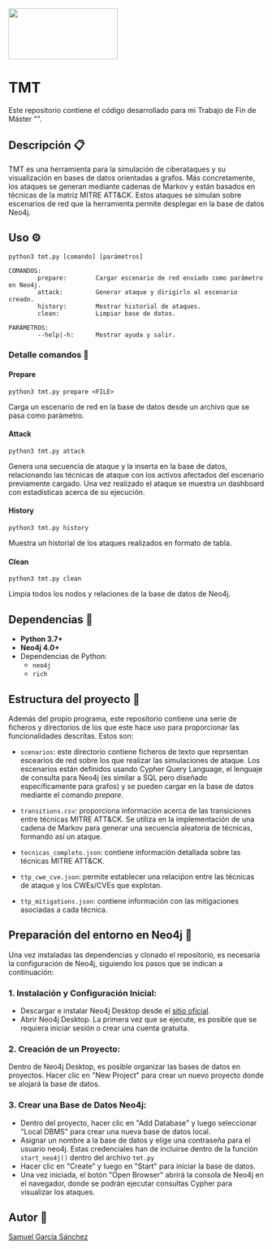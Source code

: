 <img src="https://user-images.githubusercontent.com/78796980/168422761-4be1d1b5-c065-4f44-86d7-44d346971897.png" width="215" height="100">


# TMT




Este repositorio contiene el código desarrollado para mi Trabajo de Fin de Máster "".

## Descripción :clipboard:
TMT es una herramienta para la simulación de ciberataques y su visualización en bases de datos orientadas a grafos. Más concretamente, los ataques se generan mediante cadenas de Markov y están basados en técnicas de la matriz MITRE ATT&CK. Estos ataques se simulan sobre escenarios de red que la herramienta permite desplegar en la base de datos Neo4j.

## Uso :gear:

```
python3 tmt.py [comando] [parámetros]

COMANDOS:
        prepare:        Cargar escenario de red enviado como parámetro en Neo4j.
        attack:         Generar ataque y dirigirlo al escenario creado.
        history:        Mostrar historial de ataques.
        clean:          Limpiar base de datos.

PARÁMETROS:
        --help|-h:      Mostrar ayuda y salir.
```

### Detalle comandos 🚀

#### Prepare
`python3 tmt.py prepare <FILE>`

Carga un escenario de red en la base de datos desde un archivo que se pasa como parámetro.

#### Attack
`python3 tmt.py attack`

Genera una secuencia de ataque y la inserta en la base de datos, relacionando las técnicas de ataque con los activos afectados del escenario previamente cargado. Una vez realizado el ataque se muestra un dashboard con estadísticas acerca de su ejecución.

#### History
`python3 tmt.py history`

Muestra un historial de los ataques realizados en formato de tabla.

#### Clean
`python3 tmt.py clean`

Limpia todos los nodos y relaciones de la base de datos de Neo4j.

## Dependencias :bookmark:
- **Python 3.7+**
- **Neo4j 4.0+**
- Dependencias de Python:
  - `neo4j`
  - `rich`

## Estructura del proyecto :open_file_folder:

Además del propio programa, este repositorio contiene una serie de ficheros y directorios de los que este hace uso para proporcionar las funcionalidades descritas. Estos son:

- `scenarios`: este directorio contiene ficheros de texto que reprsentan escearios de red sobre los que realizar las simulaciones de ataque. Los escenarios están definidos usando Cypher Query Language, el lenguaje de consulta para Neo4j (es similar a SQL pero diseñado específicamente para grafos) y se pueden cargar en la base de datos mediante el comando *prepare*.
  
- `transitions.csv`: proporciona información acerca de las transiciones entre técnicas MITRE ATT&CK. Se utiliza en la implementación de una cadena de Markov para generar una secuencia aleatoria de técnicas, formando así un ataque.
  
- `tecnicas_completo.json`: contiene información detallada sobre las técnicas MITRE ATT&CK.

- `ttp_cwe_cve.json`: permite establecer una relaciṕon entre las técnicas de ataque y los CWEs/CVEs que explotan.
  
- `ttp_mitigations.json`: contiene información con las mitigaciones asociadas a cada técnica.

## Preparación del entorno en Neo4j :wrench:
Una vez instaladas las dependencias y clonado el repositorio, es necesaria la configuración de Neo4j, siguiendo los pasos que se indican a continuación:

### 1. Instalación y Configuración Inicial:

- Descargar e instalar Neo4j Desktop desde el [sitio oficial](https://neo4j.com/download/).
- Abrir Neo4j Desktop. La primera vez que se ejecute, es posible que se requiera iniciar sesión o crear una cuenta gratuita.

### 2. Creación de un Proyecto:

Dentro de Neo4j Desktop, es posible organizar las bases de datos en proyectos. Hacer clic en "New Project" para crear un nuevo proyecto donde se alojará la base de datos.

### 3. Crear una Base de Datos Neo4j:

- Dentro del proyecto, hacer clic en "Add Database" y luego seleccionar "Local DBMS" para crear una nueva base de datos local.
- Asignar un nombre a la base de datos y elige una contraseña para el usuario neo4j. Estas credenciales han de incluirse dentro de la función `start_neo4j()` dentro del archivo `tmt.py`
- Hacer clic en "Create" y luego en "Start" para iniciar la base de datos.
- Una vez iniciada, el botón "Open Browser" abrirá la consola de Neo4j en el navegador, donde se podrán ejecutar consultas Cypher para visualizar los ataques.

## Autor :art:
[Samuel García Sánchez](https://github.com/samugs13)
